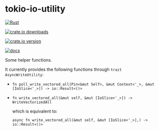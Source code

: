 # tokio-io-utility

[![Rust](https://github.com/NobodyXu/tokio-io-utility/actions/workflows/rust.yml/badge.svg)](https://github.com/NobodyXu/tokio-io-utility/actions/workflows/rust.yml)

[![crate.io downloads](https://img.shields.io/crates/d/tokio-io-utility)](https://crates.io/crates/tokio-io-utility)

[![crate.io version](https://img.shields.io/crates/v/tokio-io-utility)](https://crates.io/crates/tokio-io-utility)

[![docs](https://docs.rs/tokio-io-utility/badge.svg)](https://docs.rs/tokio-io-utility)

Some helper functions.

It currently provides the following functions through `trait AsyncWriteUtility`:
 - `fn poll_write_vectored_all(Pin<&mut Self>, &mut Context<'_>, &mut [IoSlice<'_>]) -> io::Result<()>`
 - `fn write_vectored_all(&mut self, &mut [IoSlice<'_>]) -> WriteVectorizedAll`
   
   which is equivalent to:

   ```
   async fn write_vectored_all(&mut self, &mut [IoSlice<'_>],) -> io::Result<()>
   ```
